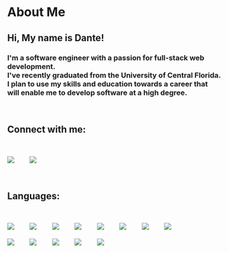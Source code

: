 # About Me

## Hi, My name is Dante!



### I'm a software engineer with a passion for full-stack web development. </br>I've recently graduated from the University of Central Florida.</br>I plan to use my skills and education towards a career that </br>will enable me to develop software at a high degree.

</br>

## **Connect with me:**
</br>

[<img src="https://img.icons8.com/fluency/50/000000/linkedin.png"/>](https://www.linkedin.com/in/danteedmonson/) &nbsp; &nbsp; &nbsp; &nbsp;   [<img src="https://img.icons8.com/ios/50/2867b2/domain.png"/>](https://danteedmonson.com/) 

</br>

## **Languages:**
</br>

 <img src="https://img.icons8.com/color/35/000000/javascript--v1.png"/> &nbsp; &nbsp; &nbsp; &nbsp; 
 <img src="https://img.icons8.com/officel/35/000000/react.png"/> &nbsp; &nbsp; &nbsp; &nbsp; 
 <img src="https://img.icons8.com/color/35/000000/react-native.png"/> &nbsp; &nbsp; &nbsp; &nbsp; 
 <img src="https://img.icons8.com/color/35/000000/html-5--v1.png"/> &nbsp; &nbsp; &nbsp; &nbsp;
 <img src="https://img.icons8.com/color/35/000000/css3.png"/> &nbsp; &nbsp; &nbsp; &nbsp;
 <img src="https://img.icons8.com/color/35/000000/sass.png"/>  &nbsp; &nbsp; &nbsp; &nbsp;
 <img src="https://img.icons8.com/color/35/000000/mongodb.png"/> &nbsp; &nbsp; &nbsp; &nbsp;
 <img src="https://img.icons8.com/color/35/000000/mysql-logo.png"/>  &nbsp; &nbsp; &nbsp; &nbsp; </br></br>
 <img src="https://img.icons8.com/fluency/35/000000/node-js.png"/> &nbsp; &nbsp; &nbsp; &nbsp;
 <img src="https://img.icons8.com/color/35/000000/c-programming.png"/>  &nbsp; &nbsp; &nbsp; &nbsp;
 <img src="https://img.icons8.com/color/35/000000/java-coffee-cup-logo--v2.png"/> &nbsp; &nbsp; &nbsp; &nbsp;
 <img src="https://img.icons8.com/color/35/000000/git.png"/> &nbsp; &nbsp; &nbsp; &nbsp;
 <img src="https://img.icons8.com/nolan/35/github.png"/>
